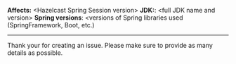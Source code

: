 **Affects:** \<Hazelcast Spring Session version>
**JDK:**: \<full JDK name and version>
**Spring versions**: \<versions of Spring libraries used (SpringFramework, Boot, etc.)

---

Thank your for creating an issue. Please make sure to provide as many details as possible.
